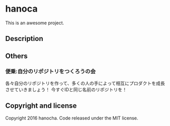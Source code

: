 # hanoca

This is an awesome project.

## Description


## Others

### 便乗:自分のリポジトリをつくろうの会

各々自分のリポジトリを作って、多くの人の手によって相互にプロダクトを成長させていきましょう！ 今すぐIDと同じ名前のリポジトリを！


## Copyright and license

Copyright 2016 hanocha. Code released under the MIT license.
